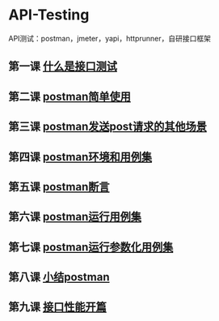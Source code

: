 # API-Testing
API测试：postman，jmeter，yapi，httprunner，自研接口框架
## 第一课 [什么是接口测试](basic/lesson1.md)
## 第二课 [postman简单使用](postman/lesson2)
## 第三课 [postman发送post请求的其他场景](postman/lesson3)
## 第四课 [postman环境和用例集](postman/lesson4)
## 第五课 [postman断言](postman/lesson5)
## 第六课 [postman运行用例集](postman/lesson6)
## 第七课 [postman运行参数化用例集](postman/lesson7)
## 第八课 [小结postman](postman/README.md)
## 第九课 [接口性能开篇](performance)